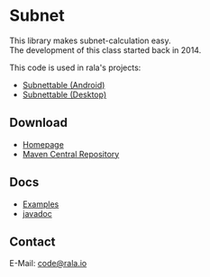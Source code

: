 # Subnet

This library makes subnet-calculation easy.<br>
The development of this class started back in 2014.

This code is used in rala's projects:

* [Subnettable (Android)](http://www.rala.io/app/subnettable)
* [Subnettable (Desktop)](http://www.rala.io/programs/subnettable)

## Download

* [Homepage](http://www.rala.io/library/subnet)
* [Maven Central Repository](https://search.maven.org/artifact/io.rala/subnet)

## Docs

* [Examples](http://www.rala.io/library/subnet)
* [javadoc](http://javadoc.rala.io)

## Contact

E-Mail: [code@rala.io](mailto:code@rala.io)
